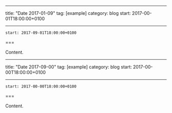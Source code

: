 
---
title: "Date 2017-01-09"
tag: [example]
category: blog
start: 2017-00-01T18:00:00+0100

---

``start: 2017-09-01T18:00:00+0100``

===

Content.

---
title: "Date 2017-09-00"
tag: [example]
category: blog
start: 2017-00-00T18:00:00+0100

---

``start: 2017-00-00T18:00:00+0100``

===

Content.
